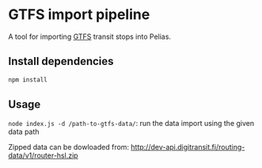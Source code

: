 # GTFS import pipeline

A tool for importing [GTFS](https://developers.google.com/transit/gtfs/) transit stops into Pelias.

## Install dependencies

```bash
npm install
```

## Usage

`node index.js -d /path-to-gtfs-data/`: run the data import using the given data path

Zipped data can be dowloaded from: http://dev-api.digitransit.fi/routing-data/v1/router-hsl.zip
